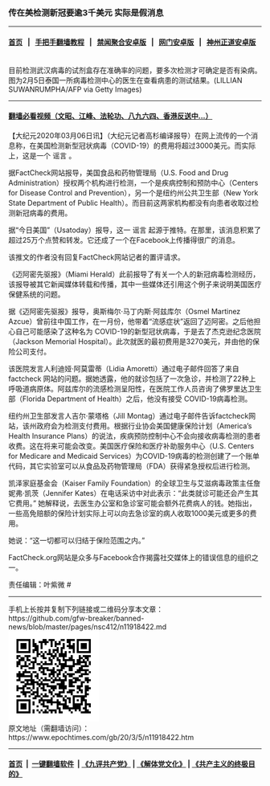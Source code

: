 ### 传在美检测新冠要逾3千美元 实际是假消息
------------------------

#### [首页](https://github.com/gfw-breaker/banned-news/blob/master/README.md) &nbsp;&nbsp;|&nbsp;&nbsp; [手把手翻墙教程](https://github.com/gfw-breaker/guides/wiki) &nbsp;&nbsp;|&nbsp;&nbsp; [禁闻聚合安卓版](https://github.com/gfw-breaker/bn-android) &nbsp;&nbsp;|&nbsp;&nbsp; [网门安卓版](https://github.com/oGate2/oGate) &nbsp;&nbsp;|&nbsp;&nbsp; [神州正道安卓版](https://github.com/SzzdOgate/update) 



<div><img alt="" class="aligncenter wp-post-image" src="https://i.epochtimes.com/assets/uploads/2020/02/GettyImages-1198675030@1200x1200-600x400.jpg"/>
<div class="red16 caption">
 目前检测武汉病毒的试剂盒存在准确率的问题，要多次检测才可确定是否有染病。图为2月5日泰国一所病毒检测中心的医生在查看病患的测试结果。(LILLIAN SUWANRUMPHA/AFP via Getty Images)
</div>
</div><hr/>

#### [翻墙必看视频（文昭、江峰、法轮功、八九六四、香港反送中...）](https://github.com/gfw-breaker/banned-news/blob/master/pages/link3.md)

<div><p>
 【大纪元2020年03月06日讯】（大纪元记者高杉编译报导）在网上流传的一个消息称，在美国检测新型冠状病毒（COVID-19）的费用将超过3000美元。而实际上，这是一个
 <ok href="https://www.epochtimes.com/gb/tag/%E8%B0%A3%E8%A8%80.html">
  谣言
 </ok>
 。
</p>
<p>
 据FactCheck网站报导，美国食品和药物管理局（U.S. Food and Drug Administration）授权两个机构进行检测，一个是疾病控制和预防中心（Centers for Disease Control and Prevention），另一个是纽约州公共卫生部（New York State Department of Public Health）。而目前这两家机构都没有向患者收取过检测新冠病毒的费用。
</p>
<p>
 据“今日美国”（Usatoday）报导，这一
 <ok href="https://www.epochtimes.com/gb/tag/%E8%B0%A3%E8%A8%80.html">
  谣言
 </ok>
 起源于推特。在那里，该消息积累了超过25万个点赞和转发。它还成了一个在Facebook上传播得很广的消息。
</p>
<p>
 该推文的作者没有回复FactCheck网站记者的置评请求。
</p>
<p>
 《迈阿密先驱报》（Miami Herald）此前报导了有关一个人的新冠病毒检测经历，该报导被其它新闻媒体转载和传播，其中一些媒体还引用这个例子来说明美国医疗保健系统的问题。
</p>
<p>
 据《迈阿密先驱报》报导，奥斯梅尔‧马丁内斯‧阿兹库尔（Osmel Martinez Azcue）曾前往中国工作，在一月份，他带着“流感症状”返回了迈阿密。之后他担心自己可能感染了这种名为 COVID-19的新型冠状病毒，于是去了杰克逊纪念医院（Jackson Memorial Hospital）。此次就医的最初费用是3270美元，并由他的保险公司支付。
</p>
<p>
 该医院发言人利迪娅‧阿莫雷蒂（Lidia Amoretti）通过电子邮件回答了来自 factcheck 网站的问题。据她透露，他的就诊包括了一次急诊，并检测了22种上呼吸道病原体。阿兹库尔的流感检测呈阳性，在医院工作人员咨询了佛罗里达卫生部（Florida Department of Health）之后，他没有接受 COVID-19病毒检测。
</p>
<p>
 纽约州卫生部发言人吉尔‧蒙塔格（Jill Montag）通过电子邮件告诉factcheck网站，该州政府会为检测支付费用。根据行业协会美国健康保险计划（America’s Health Insurance Plans）的说法，疾病预防控制中心不会向接收病毒检测的患者收费。这在将来可能会改变。美国医疗保险和医疗补助服务中心（U.S. Centers for Medicare and Medicaid Services）为COVID-19病毒的检测创建了一个账单代码，其它实验室可以从食品及药物管理局（FDA）获得紧急授权后进行检测。
</p>
<p>
 凯泽家庭基金会（Kaiser Family Foundation）的全球卫生与艾滋病毒政策主任詹妮弗‧凯茨（Jennifer Kates）在电话采访中对此表示：“此类就诊可能还会产生其它费用。” 她解释说，去医生办公室和急诊室可能会额外花费病人的钱。她指出，一些高免赔额的保险计划实际上可以向去急诊室的病人收取1000美元或更多的费用。
</p>
<p>
 她说：“这一切都可以归结于保险范围之内。”
</p>
<p>
 FactCheck.org网站是众多与Facebook合作揭露社交媒体上的错误信息的组织之一。
</p>
<p>
 责任编辑：叶紫微 #
</p>
</div>
<hr/>
手机上长按并复制下列链接或二维码分享本文章：<br/>
https://github.com/gfw-breaker/banned-news/blob/master/pages/nsc412/n11918422.md <br/>
<a href='https://github.com/gfw-breaker/banned-news/blob/master/pages/nsc412/n11918422.md'><img src='https://github.com/gfw-breaker/banned-news/blob/master/pages/nsc412/n11918422.md.png'/></a> <br/>
原文地址（需翻墙访问）：https://www.epochtimes.com/gb/20/3/5/n11918422.htm


------------------------
#### [首页](https://github.com/gfw-breaker/banned-news/blob/master/README.md) &nbsp;|&nbsp; [一键翻墙软件](https://github.com/gfw-breaker/nogfw/blob/master/README.md) &nbsp;| [《九评共产党》](https://github.com/gfw-breaker/9ping.md/blob/master/README.md#九评之一评共产党是什么) | [《解体党文化》](https://github.com/gfw-breaker/jtdwh.md/blob/master/README.md) | [《共产主义的终极目的》](https://github.com/gfw-breaker/gczydzjmd.md/blob/master/README.md)


<img src='http://gfw-breaker.win/banned-news/pages/nsc412/n11918422.md' width='0px' height='0px'/>